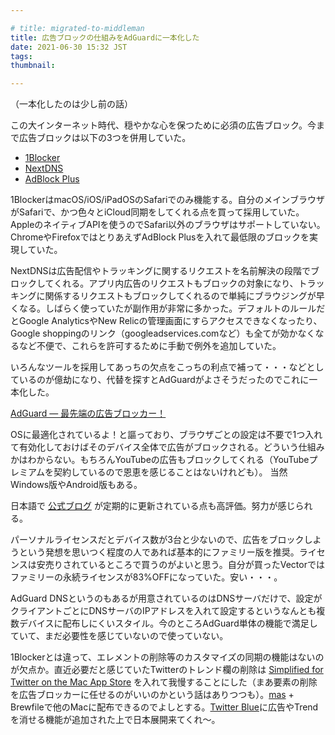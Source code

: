```yaml
---

# title: migrated-to-middleman
title: 広告ブロックの仕組みをAdGuardに一本化した
date: 2021-06-30 15:32 JST
tags:
thumbnail:

---
```


（一本化したのは少し前の話）

この大インターネット時代、穏やかな心を保つために必須の広告ブロック。今まで広告ブロックは以下の3つを併用していた。

* [1Blocker](https://1blocker.com)
* [NextDNS](https://nextdns.io)
* [AdBlock Plus](http://adblockplus.org/)

1BlockerはmacOS/iOS/iPadOSのSafariでのみ機能する。自分のメインブラウザがSafariで、かつ色々とiCloud同期をしてくれる点を買って採用していた。AppleのネイティブAPIを使うのでSafari以外のブラウザはサポートしていない。ChromeやFirefoxではとりあえずAdBlock Plusを入れて最低限のブロックを実現していた。

NextDNSは広告配信やトラッキングに関するリクエストを名前解決の段階でブロックしてくれる。アプリ内広告のリクエストもブロックの対象になり、トラッキングに関係するリクエストもブロックしてくれるので単純にブラウジングが早くなる。しばらく使っていたが副作用が非常に多かった。デフォルトのルールだとGoogle AnalyticsやNew Relicの管理画面にすらアクセスできなくなったり、Google shoppingのリンク（googleadservices.comなど）も全てが効かなくなるなど不便で、これらを許可するために手動で例外を追加していた。

いろんなツールを採用してあっちの欠点をこっちの利点で補って・・・などとしているのが億劫になり、代替を探すとAdGuardがよさそうだったのでこれに一本化した。

[AdGuard — 最先端の広告ブロッカー！](https://adguard.com/ja/welcome.html)

OSに最適化されているよ！と謳っており、ブラウザごとの設定は不要で1つ入れて有効化しておけばそのデバイス全体で広告がブロックされる。どういう仕組みかはわからない。もちろんYouTubeの広告もブロックしてくれる（YouTubeプレミアムを契約しているので恩恵を感じることはないけれども）。 当然Windows版やAndroid版もある。

日本語で [公式ブログ](https://adguard.com/ja/blog/index.html) が定期的に更新されている点も高評価。努力が感じられる。

パーソナルライセンスだとデバイス数が3台と少ないので、広告をブロックしようという発想を思いつく程度の人であれば基本的にファミリー版を推奨。ライセンスは安売りされているところで買うのがよいと思う。自分が買ったVectorではファミリーの永続ライセンスが83%OFFになっていた。安い・・・。

AdGuard DNSというのもあるが用意されているのはDNSサーバだけで、設定がクライアントごとにDNSサーバのIPアドレスを入れて設定するというなんとも複数デバイスに配布しにくいスタイル。今のところAdGuard単体の機能で満足していて、まだ必要性を感じていないので使っていない。

1Blockerとは違って、エレメントの削除等のカスタマイズの同期の機能はないのが欠点か。直近必要だと感じていたTwitterのトレンド欄の削除は [Simplified for Twitter on the Mac App Store](https://apps.apple.com/us/app/simplified-for-twitter/id1479307973?mt=12) を入れて我慢することにした（まあ要素の削除を広告ブロッカーに任せるのがいいのかという話はありつつも）。[mas](https://github.com/mas-cli/mas) + Brewfileで他のMacに配布できるのでよしとする。[Twitter Blue](https://japanese.engadget.com/twitter-blue-subscription-023013976.html)に広告やTrendを消せる機能が追加された上で日本展開来てくれ〜。
